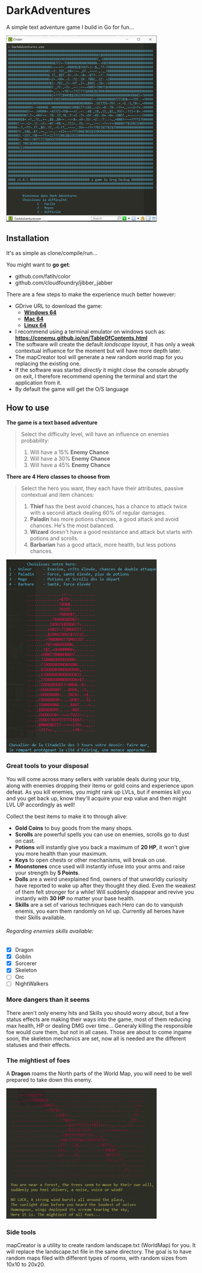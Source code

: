 # DarkAdventures
A simple text adventure game I build in Go for fun...

![A simple text adventure game I build in Go for fun...](https://github.com/ajkula/DarkAdventures/blob/master/scr/title.png)

## Installation
It's as simple as clone/compile/run...

You might want to **go get**:
 - github.com/fatih/color
 - github.com/cloudfoundry/jibber_jabber

There are a few steps to make the experience much better however:
 - GDrive URL to download the game:
    * [**Windows 64**](https://tinyurl.com/y4y4avp5)
    * [**Mac 64**](https://tinyurl.com/y57ktnbh)
    * [**Linux 64**](https://tinyurl.com/y3odpymo)
 - I recommend using a terminal emulator on windows such as: 
 **https://conemu.github.io/en/TableOfContents.html**
 - The software will create the default *landscape layout*, it has only a weak contextual influence for the moment but will have more depth later.
 - The mapCreator tool will generate a new random world map for you replacing the existing one.
 - If the software was started *directly* it might close the console abruptly on exit, I therefore recommend opening the terminal and start the application from it.
 - By default the game will get the O/S language

## How to use

**The game is a text based adventure**

> Select the difficulty level, will have an influence on enemies probability:
>  1. Will have a 15% **Enemy Chance**
>  2. Will have a 30% **Enemy Chance**
>  3. Will have a 45% **Enemy Chance**

**There are 4 Hero classes to choose from**

> Select the hero you want, they each have their attributes, passive contextual and item chances:
>  1. **Thief** has the best avoid chances, has a chance to attack twice with a second attack dealing 60% of regular damages.
>  2. **Paladin** has more potions chances, a good attack and avoid chances. He's the most balanced.
>  3. **Wizard** doesn't have a good resistance and attack but starts with potions and scrolls.
>   4. **Barbarian** has a good attack, more health, but less potions chances.

![The Thief](https://github.com/ajkula/DarkAdventures/blob/master/scr/character.png)

### Great tools to your disposal

You will come across many sellers with variable deals during your trip, along with enemies dropping their items or gold coins and experience upon defeat.
As you kill enemies, you might rank up LVLs, but if enemies kill you and you get back up, know they'll acquire your exp value and then might LVL UP accordingly as well!

Collect the best items to make it to through alive:

- **Gold Coins** to buy goods from the many shops.
- **Scrolls** are powerful spells you can use on enemies, scrolls go to dust on cast.
- **Potions** will instantly give you back a maximum of **20 HP**, it won't give you more health than your maximum.
- **Keys** to open chests or other mechanisms, will break on use.
- **Moonstones** once used will instantly infuse into your arms and raise your strength by **5 Points**.
- **Dolls** are a weird unexplained find, owners of that unworldly curiosity have reported to wake up after they thought they died. Even the weakest of them felt stronger for a while! Will suddenly disappear and revive you instantly with **30 HP** no matter your base health.
 - **Skills** are a set of various techniques each Hero can do to vanquish enemis, you earn them randomly on lvl up. Currently all heroes have their Skills available.
 
###### Regarding enemies skills available:
 - [x] Dragon
 - [x] Goblin
 - [x] Sorcerer
 - [x] Skeleton
 - [ ] Orc
 - [ ] NightWalkers

### More dangers than it seems

There aren't only enemy hits and Skills you should worry about, but a few status effects are making their ways into the game, most of them reducing max health, HP or dealing DMG over time...
Generaly killing the responsible foe would cure them, but not in all cases.
Those are about to come ingame soon, the skeleton mechanics are set, now all is needed are the different statuses and their effects.

### The mightiest of foes

A **Dragon** roams the North parts of the World Map, you will need to be well prepared to take down this enemy.

![The Dragon](https://github.com/ajkula/DarkAdventures/blob/master/scr/dragon.png)

### Side tools

mapCreator is a utility to create random landscape.txt (WorldMap) for you.
It will replace the landscape.txt file in the same directory.
The goal is to have random maps filed with different types of rooms, with random sizes from 10x10 to 20x20.